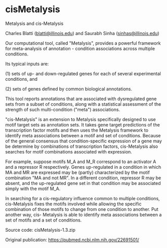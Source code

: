 # cisMetalysis

Metalysis and cis-Metalysis

Charles Blatti (blatti@illinois.edu) and Saurabh Sinha (sinhas@illinois.edu)

Our computational tool, called "Metalysis", provides a powerful framework for meta-analysis of annotation - condition associations across multiple conditions.

Its typical inputs are:

(1) sets of up- and down-regulated genes for each of several experimental conditions, and

(2) sets of genes defined by common biological annotations.

This tool reports annotations that are associated with dysregulated gene sets from a subset of conditions, along with a statistical assessment of the strength of such multi-condition ("meta") associations.


"cis-Metalysis" is an extension to Metalysis specifically designed to use motif target sets as annotation sets. It takes gene target predictions of the transcription factor motifs and then uses the Metalysis framework to identify meta associations between a motif and set of conditions. Because of the general consensus that condition-specific expression of a gene may be determine by combinations of transcription factors, cis-Metalysis also searches for motif combinations associated with expression.


For example, suppose motifs M_A and M_R correspond to an activator A and a repressor R respectively. Genes up-regulated in a condition in which MA and MR are expressed may be (partly) characterized by the motif combination "MA and not MR". In a different condition, repressor R may be absent, and the up-regulated gene set in that condition may be associated simply with the motif M_A.


In searching for a cis-regulatory influence common to multiple conditions, cis-Metalysis fixes the motifs involved while allowing the specific combination of those motifs to change from one condition to another. Put another way, cis- Metalysis is able to identify meta associations between a set of motifs and a set of conditions.

Source code: cisMetalysis-1.3.zip

Original publication: https://pubmed.ncbi.nlm.nih.gov/22691501/

